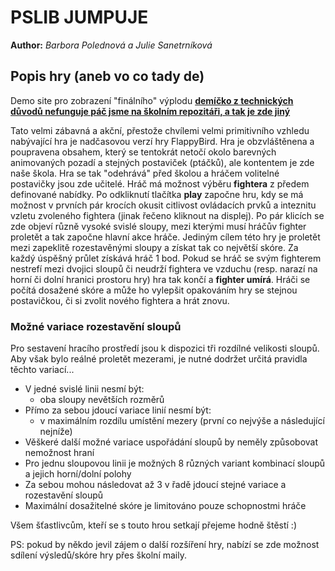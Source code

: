 # PSLIB JUMPUJE
**Author:** *Barbora Polednová a Julie Sanetrníková*

## Popis hry (aneb vo co tady de)
Demo site pro zobrazení "finálního" výplodu **[demíčko z technických důvodů nefunguje páč jsme na školním repozitáři, a tak je zde jiný](https://pslib-cz.github.io/2020l4web-typography-css-library-BarboraPolednova/)** 

Tato velmi zábavná a akční, přestože chvílemi velmi primitivního vzhledu nabývající hra je nadčasovou verzí hry FlappyBird. Hra je obzvláštěnena a poupravena obsahem, který se tentokrát netočí okolo barevných animovaných pozadí a stejných postaviček (ptáčků), ale kontentem je zde naše škola. Hra se tak "odehrává" před školou a hráčem volitelné postavičky jsou zde učitelé. Hráč má možnost výběru **fightera** z předem definované nabídky. Po odkliknutí tlačítka **play** započne hru, kdy se má možnost v prvních pár krocích okusit citlivost ovládacích prvků a inteznitu vzletu zvoleného fightera (jinak řečeno kliknout na displej). Po pár klicích se zde objeví různě vysoké svislé sloupy, mezi kterými musí hráčův fighter proletět a tak započne hlavní akce hráče. Jediným cílem této hry je proletět mezi zapeklitě rozestavěnými sloupy a získat tak co největší skóre. Za každý úspěšný průlet získává hráč 1 bod. Pokud se hráč se svým fighterem nestrefí mezi dvojici sloupů či neudrží fightera ve vzduchu (resp. narazí na horní či dolní hranici prostoru hry) hra tak končí a **fighter umírá**. Hráči se počítá dosažené skóre a může ho vylepšit opakováním hry se stejnou postavičkou, či si zvolit nového fightera a hrát znovu.


### Možné variace rozestavění sloupů
Pro sestavení hracího prostředí jsou k dispozici tři rozdílné velikosti sloupů. Aby však bylo reálné proletět mezerami, je nutné dodržet určitá pravidla těchto variací...
- V jedné svislé linii nesmí být:
  - oba sloupy nevětších rozměrů
- Přímo za sebou jdoucí variace linií nesmí být:
  - v maximálním rozdílu umístění mezery (první co nejvýše a následující nejníže)
- Věškeré další možné variace uspořádání sloupů by neměly způsobovat nemožnost hraní
- Pro jednu sloupovou linii je možných 8 různých variant kombinací sloupů a jejich horní/dolní polohy
- Za sebou mohou následovat až 3 v řadě jdoucí stejné variace a rozestavění sloupů
- Maximální dosažitelné skóre je limitováno pouze schopnostmi hráče

Všem šťastlivcům, kteří se s touto hrou setkají přejeme hodně štěstí :)


PS: pokud by někdo jevil zájem o další rozšíření hry, nabízí se zde možnost sdílení výsledů/skóre hry přes školní maily.

